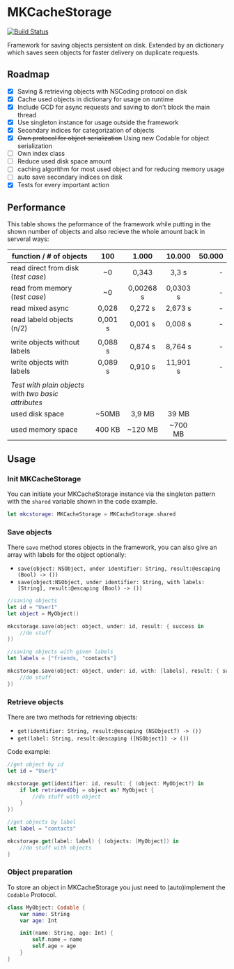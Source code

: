 #  MKCacheStorage
[![Build Status](https://travis-ci.org/Mo0812/MKCacheStorage.svg?branch=master)](https://travis-ci.org/Mo0812/MKCacheStorage)

Framework for saving objects persistent on disk. Extended by an dictionary which saves seen objects for faster delivery on duplicate requests.

## Roadmap
- [x] Saving & retrieving objects with NSCoding protocol on disk
- [x] Cache used objects in dictionary for usage on runtime
- [x] Include GCD for async requests and saving to don't block the main thread
- [x] Use singleton instance for usage outside the framework
- [x] Secondary indices for categorization of objects
- [x] ~~Own protocol for object serialization~~ Using new Codable for object serialization
- [ ] Own index class
- [ ] Reduce used disk space amount
- [ ] caching algorithm for most used object and for reducing memory usage
- [ ] auto save secondary indices on disk
- [x] Tests for every important action

## Performance

This table shows the peformance of the framework while putting in the shown number of objects and also recieve the whole amount back in serveral ways:

| function / # of objects | 100 | 1.000 | 10.000 | 50.000 |
| ------------------- |:------:|:-----:|:--------:|--------:|
| read direct from disk (*test case*) | ~0 | 0,343 | 3,3 s | - |
| read from memory (*test case*) | ~0 | 0,00268 s | 0,0303 s | - |
| read mixed async | 0,028 | 0,272 s | 2,673 s | - |
| read labeld objects (n/2) | 0,001 s | 0,001 s |  0,008 s | - |
| | | | | |
| write objects without labels | 0,088 s | 0,874 s | 8,764 s | - |
| write objects with labels | 0,089 s | 0,910 s | 11,901 s | - |
| | | | | |
| *Test with plain objects with two basic attributes* | | | | |
| used disk space | ~50MB | 3,9 MB | 39 MB | |
| used memory space | 400 KB | ~120 MB | ~700 MB | |

## Usage

### Init MKCacheStorage

You can initiate your MKCacheStorage instance via the singleton pattern with the `shared` variable shown in the code example.

```swift
let mkcstorage: MKCacheStorage = MKCacheStorage.shared
```

### Save objects

There `save` method stores objects in the framework, you can also give an array with labels for the object optionally:
- `save(object: NSObject, under identifier: String, result:@escaping (Bool) -> ())`
- `save(object:NSObject, under identifier: String, with labels: [String], result:@escaping (Bool) -> ())`

```swift
//saving objects
let id = "User1"
let object = MyObject()

mkcstorage.save(object: object, under: id, result: { success in
    //do stuff
})

//saving objects with given labels
let labels = ["friends, "contacts"]

mkcstorage.save(object: object, under: id, with: [labels], result: { success in
    //do stuff
})
```

### Retrieve objects

There are two methods for retrieving objects:
- `get(identifier: String, result:@escaping (NSObject?) -> ())`
- `get(label: String, result:@escaping ([NSObject]) -> ())`

Code example:

```swift
//get object by id
let id = "User1"

mkcstorage.get(identifier: id, result: { (object: MyObject?) in
    if let retrievedObj = object as? MyObject {
        //do stuff with object
    }
})

//get objects by label
let label = "contacts"

mkcstorage.get(label: label) { (objects: [MyObject]) in
    //do stuff with objects
}
```
### Object preparation

To store an object in MKCacheStorage you just need to (auto)implement the ```Codable``` Protocol.

```swift
class MyObject: Codable {
    var name: String
    var age: Int

    init(name: String, age: Int) {
        self.name = name
        self.age = age
    }
}
```
